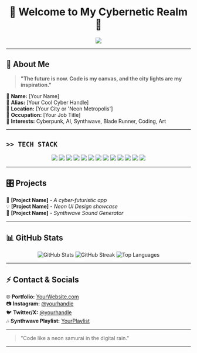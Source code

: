 <h1 align="center">🔹 Welcome to My Cybernetic Realm 🔹</h1>

<p align="center">
  <img src="https://readme-typing-svg.herokuapp.com?font=Orbitron&size=22&color=FF44CC&center=true&vCenter=true&width=550&lines=⚡+Neon+Code+Architect;💾+Cybernetic+Explorer;🚀+Digital+Dreamer;🎨+Synthwave+Aesthetic+Lover"/>
</p>

---

## 👾 About Me

> **"The future is now. Code is my canvas, and the city lights are my inspiration."**

🔹 **Name:** [Your Name]  
🔹 **Alias:** [Your Cool Cyber Handle]  
🔹 **Location:** [Your City or 'Neon Metropolis']  
🔹 **Occupation:** [Your Job Title]  
🔹 **Interests:** Cyberpunk, AI, Synthwave, Blade Runner, Coding, Art  

---

## **`>> TECH STACK`**

<p align="center">
  <img src="https://img.shields.io/badge/-C++-00599C?style=for-the-badge&logo=c%2B%2B&logoColor=white">
  <img src="https://img.shields.io/badge/-Python-3776AB?style=for-the-badge&logo=python&logoColor=white">
  <img src="https://img.shields.io/badge/-R-276DC3?style=for-the-badge&logo=r&logoColor=white">
  <img src="https://img.shields.io/badge/-Ruby-CC342D?style=for-the-badge&logo=ruby&logoColor=white">
  <img src="https://img.shields.io/badge/-HTML-E34F26?style=for-the-badge&logo=html5&logoColor=white">
  <img src="https://img.shields.io/badge/-CSS-1572B6?style=for-the-badge&logo=css3&logoColor=white">
  <img src="https://img.shields.io/badge/-JavaScript-F7DF1E?style=for-the-badge&logo=javascript&logoColor=black">
  <img src="https://img.shields.io/badge/-React-61DAFB?style=for-the-badge&logo=react&logoColor=black">
  <img src="https://img.shields.io/badge/-Vite-646CFF?style=for-the-badge&logo=vite&logoColor=white">
  <img src="https://img.shields.io/badge/-SQL-4479A1?style=for-the-badge&logo=sqlite&logoColor=white">
  <img src="https://img.shields.io/badge/-MySQL-4479A1?style=for-the-badge&logo=mysql&logoColor=white">
  <img src="https://img.shields.io/badge/-Supabase-3ECF8E?style=for-the-badge&logo=supabase&logoColor=white">
  <img src="https://img.shields.io/badge/-Marie-FF00FF?style=for-the-badge&logo=matrix&logoColor=white">
</p>

---

## 🎛️ Projects

🚀 **[Project Name]** - *A cyber-futuristic app*  
💡 **[Project Name]** - *Neon UI Design showcase*  
🔮 **[Project Name]** - *Synthwave Sound Generator*  

---

## 📊 GitHub Stats

<p align="center">
  <img src="https://github-readme-stats.vercel.app/api?username=YourGitHubUsername&show_icons=true&theme=radical" alt="GitHub Stats" />
  <img src="https://github-readme-streak-stats.herokuapp.com/?user=YourGitHubUsername&theme=radical" alt="GitHub Streak" />
  <img src="https://github-readme-stats.vercel.app/api/top-langs/?username=YourGitHubUsername&layout=compact&theme=radical" alt="Top Languages" />
</p>

---

## ⚡ Contact & Socials

🌐 **Portfolio:** [YourWebsite.com](#)  
📷 **Instagram:** [@yourhandle](#)  
🐦 **Twitter/X:** [@yourhandle](#)  
🎶 **Synthwave Playlist:** [YourPlaylist](#)  

---

> "Code like a neon samurai in the digital rain."

---
